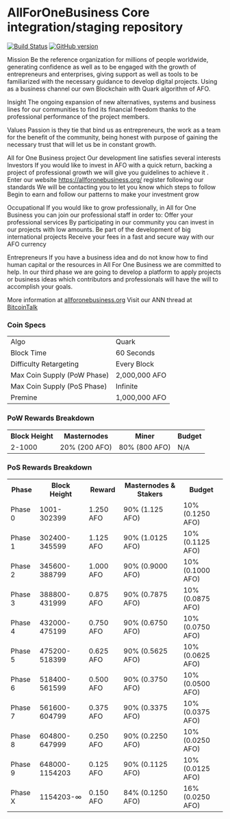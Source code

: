 AllForOneBusiness Core integration/staging repository
=====================================

[![Build Status](https://travis-ci.org/AllForOneBusiness-Project/AllForOneBusiness.svg?branch=master)](https://travis-ci.org/AllForOneBusiness-Project/AllForOneBusiness) [![GitHub version](https://badge.fury.io/gh/AllForOneBusiness-Project%2FAllForOneBusiness.svg)](https://badge.fury.io/gh/AllForOneBusiness-Project%2FAllForOneBusiness)

Mission 
Be the reference organization for millions of people worldwide, generating confidence as well as to be engaged with the growth of entrepreneurs and enterprises, giving support as well as tools to be familiarized with the necessary guidance to develop digital projects. Using as a business channel our own Blockchain with Quark algorithm of AFO.

Insight 
The ongoing expansion of new alternatives, systems and business lines for our communities to find its financial freedom thanks to the professional performance of the project members. 

Values 
Passion is they tie that bind us as entrepreneurs, the work as a team for the benefit of the community, being honest with purpose of gaining the necessary trust that will let us be in constant growth.

All for One Business project 
Our development line satisfies several interests 
	Investors
If you would like to invest in AFO with a quick return, backing a project of professional growth we will give you guidelines to achieve it .
Enter our website https://allforonebusiness.org/ register following our standards 
We will be contacting you to let you know which steps to follow
Begin to earn and follow our patterns to make your investment grow  

Occupational 
If you would like to grow professionally, in All for One Business you can join our professional staff in order to:
Offer your professional services 
By participating in our community you can invest in our projects with low amounts.
Be part of the development of big international projects 
Receive your fees in a fast and secure way with our AFO currency


Entrepreneurs
If you have a business idea and do not know how to find human capital or the resources in All For One Business we are committed to help.
In our third phase we are going to develop a platform to apply projects or business ideas which contributors and professionals will have the will to accomplish your goals.


More information at [allforonebusiness.org](http://www.allforonebusiness.org) Visit our ANN thread at [BitcoinTalk](https://bitcointalk.org/index.php?topic=5115488.msg49966131#msg49966131)

### Coin Specs
<table>
<tr><td>Algo</td><td>Quark</td></tr>
<tr><td>Block Time</td><td>60 Seconds</td></tr>
<tr><td>Difficulty Retargeting</td><td>Every Block</td></tr>
<tr><td>Max Coin Supply (PoW Phase)</td><td>2,000,000 AFO</td></tr>
<tr><td>Max Coin Supply (PoS Phase)</td><td>Infinite</td></tr>
<tr><td>Premine</td><td>1,000,000 AFO</td></tr>
</table>

### PoW Rewards Breakdown

<table>
<th>Block Height</th><th>Masternodes</th><th>Miner</th><th>Budget</th>
<tr><td>2-1000</td><td>20% (200 AFO)</td><td>80% (800 AFO)</td><td>N/A</td></tr>
</table>

### PoS Rewards Breakdown

<table>
<th>Phase</th><th>Block Height</th><th>Reward</th><th>Masternodes & Stakers</th><th>Budget</th>
<tr><td>Phase 0</td><td>1001-302399</td><td>1.250 AFO</td><td>90% (1.125 AFO)</td><td>10% (0.1250 AFO)</td></tr>
<tr><td>Phase 1</td><td>302400-345599</td><td>1.125 AFO</td><td>90% (1.0125 AFO)</td><td>10% (0.1125 AFO)</td></tr>
<tr><td>Phase 2</td><td>345600-388799</td><td>1.000 AFO</td><td>90% (0.9000 AFO)</td><td>10% (0.1000 AFO)</td></tr>
<tr><td>Phase 3</td><td>388800-431999</td><td>0.875 AFO</td><td>90% (0.7875 AFO)</td><td>10% (0.0875 AFO)</td></tr>
<tr><td>Phase 4</td><td>432000-475199</td><td>0.750 AFO</td><td>90% (0.6750 AFO)</td><td>10% (0.0750 AFO)</td></tr>
<tr><td>Phase 5</td><td>475200-518399</td><td>0.625 AFO</td><td>90% (0.5625 AFO)</td><td>10% (0.0625 AFO)</td></tr>
<tr><td>Phase 6</td><td>518400-561599</td><td>0.500 AFO</td><td>90% (0.3750 AFO)</td><td>10% (0.0500 AFO)</td></tr>
<tr><td>Phase 7</td><td>561600-604799</td><td>0.375 AFO</td><td>90% (0.3375 AFO)</td><td>10% (0.0375 AFO)</td></tr>
<tr><td>Phase 8</td><td>604800-647999</td><td>0.250 AFO</td><td>90% (0.2250 AFO)</td><td>10% (0.0250 AFO)</td></tr>
<tr><td>Phase 9</td><td>648000-1154203</td><td>0.125 AFO</td><td>90% (0.1125 AFO)</td><td>10% (0.0125 AFO)</td></tr>
<tr><td>Phase X</td><td>1154203-∞</td><td>0.150 AFO</td><td>84% (0.1250 AFO)</td><td>16% (0.0250 AFO)</td></tr>
</table>
